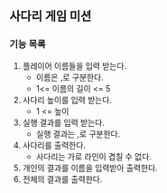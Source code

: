 ## 사다리 게임 미션


### 기능 목록
1. 플레이어 이름들을 입력 받는다.
    * 이름은 ,로 구분한다.
    * 1<= 이름의 길이 <= 5
2. 사다리 높이를 입력 받는다.
    * 1 <= 높이
3. 실행 결과를 입력 받는다.
    * 실행 결과는 ,로 구분한다.
4. 사다리를 출력한다.
    * 사다리는 가로 라인이 겹칠 수 없다.
5. 개인의 결과를 이름을 입력받아 출력한다.
6. 전체의 결과를 출력한다.

